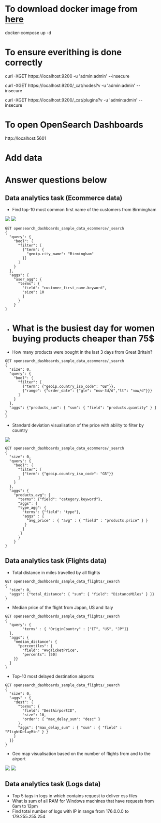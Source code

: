 # To download docker image from [here](https://opensearch.org/docs/latest/opensearch/install/docker/#run-the-image)
docker-compose up -d


# To ensure everithing is done correctly

curl -XGET https://localhost:9200 -u 'admin:admin' --insecure

curl -XGET https://localhost:9200/_cat/nodes?v -u 'admin:admin' --insecure

curl -XGET https://localhost:9200/_cat/plugins?v -u 'admin:admin' --insecure

# To open OpenSearch Dashboards

http://localhost:5601

# Add data

# Answer questions below

## Data analytics task (Ecommerce data)

- Find top-10 most common first name of the customers from Birmingham

![](./screenshoots/top10Birmingham_Kibana.png)
![](./screenshoots/top10Birmingham_query.png)

``` console
GET opensearch_dashboards_sample_data_ecommerce/_search
{
  "query": {
    "bool": {
      "filter": [
        {"term": {
          "geoip.city_name": "Birmingham"
        }}
      ]
    }
  }, 
  "aggs": {
    "user_agg": {
      "terms": {
        "field": "customer_first_name.keyword",
        "size": 10
        }
      }
    }
}
```

- # What is the busiest day for women buying products cheaper than 75$
- How many products were bought in the last 3 days from Great Britain?

``` console
GET opensearch_dashboards_sample_data_ecommerce/_search
{
  "size": 0,
  "query": { 
    "bool": { 
      "filter": [ 
        {"term": {"geoip.country_iso_code": "GB"}},
        {"range": {"order_date": {"gte": "now-3d/d","lt": "now/d"}}}
      ]
    }
  },
  "aggs": {"products_sum": { "sum": { "field": "products.quantity" } }
}
}
```

- Standard deviation visualisation of the price with ability to filter by country

![](./screenshoots/std_of_product_price_by_category.png)

``` console
GET opensearch_dashboards_sample_data_ecommerce/_search
{
  "size": 0,
  "query": { 
    "bool": { 
      "filter": [ 
        {"term": {"geoip.country_iso_code": "GB"}}
      ]
    }
  },
  "aggs": {
    "products_avg": {
      "terms": {"field": "category.keyword"},
      "aggs": {
      "type_agg": {
        "terms": {"field": "type"},          
        "aggs" : {
          "avg_price" : { "avg" : { "field" : "products.price" } }
         }
        }
       }
      }
    }
}
```

## Data analytics task (Flights data)

- Total distance in miles travelled by all flights

``` console
GET opensearch_dashboards_sample_data_flights/_search
{
  "size": 0,
  "aggs": {"total_distance": { "sum": { "field": "DistanceMiles" } }}
}
```

- Median price of the flight from Japan, US and Italy

``` console
GET opensearch_dashboards_sample_data_flights/_search
{
  "query": { 
        "terms" : { "OriginCountry" : ["IT", "US", "JP"]}
  },
  "aggs": {
    "median_distance": {
      "percentiles": {
        "field": "AvgTicketPrice",
        "percents": [50]
    }}
  }
}
```

- Top-10 most delayed destination airports

``` console
GET opensearch_dashboards_sample_data_flights/_search
{
  "size": 0,
  "aggs" : {
    "dest": {
      "terms": {
        "field": "DestAirportID",
        "size": 10,
        "order": { "max_delay_sum": "desc" }
      },
      "aggs": {"max_delay_sum" : { "sum" : { "field" : "FlightDelayMin" } }
    }
  }}
}
```

- Geo map visualisation based on the number of flights from and to the airport

![](./screenshoots/geo_flights_origin.png)
![](./screenshoots/geo_flights_dest.png)

## Data analytics task (Logs data)

- Top 5 tags in logs in which contains request to deliver css files
- What is sum of all RAM for Windows machines that have requests from 6am to 12pm
- Find total number of logs with IP in range from 176.0.0.0 to 179.255.255.254
